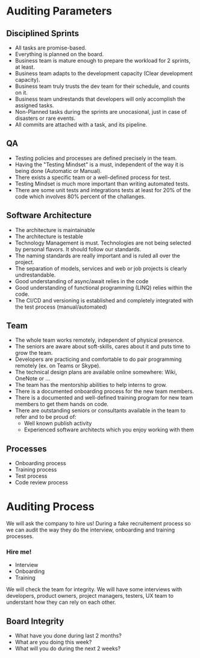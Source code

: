 # Auditing Parameters
## Disciplined Sprints
 - All tasks are promise-based.
 - Everything is planned on the board.
 - Business team is mature enough to prepare the workload for 2 sprints, at least.
 - Business team adapts to the development capacity (Clear development capacity).
 - Business team truly trusts the dev team for their schedule, and counts on it.
 - Business team undrestands that developers will only accomplish the assigned tasks.
 - Non-Planned tasks during the sprints are unocasional, just in case of disasters or rare events.
 - All commits are attached with a task, and its pipeline.

## QA
 - Testing policies and processes are defined precisely in the team.
 - Having the "Testing Mindset" is a must, independent of the way it is being done (Automatic or Manual).
 - There exists a specific team or a well-defined process for test.
 - Testing Mindset is much more important than writing automated tests.
 - There are some unit tests and integrations tests at least for 20% of the code which involves 80% percent of the challanges.

## Software Architecture
 - The architecture is maintainable
 - The architecture is testable
 - Technology Management is must. Technologies are not being selected by personal flavors. It should follow our standards.
 - The naming standards are really important and is ruled all over the project.
 - The separation of models, services and web or job projects is clearly undrestandable.
 - Good understanding of async/await relies in the code
 - Good understanding of functional programming (LINQ) relies within the code.
 - The CI/CD and versioning is established and completely integrated with the test process (manual/automated)

## Team
 - The whole team works remotely, independent of physical presence.
 - ‍The seniors are aware about soft-skills, cares about it and puts time to grow the team.
 - ‍Developers are practicing and comfortable to do pair programming remotely (ex. on Teams or Skype).
 - ‍The technical design plans are available online somewhere: Wiki, OneNote or …
 - ‍The team has the mentorship abilities to help interns to grow.
 - ‍There is a documented onboarding process for the new team members.
 - There is a documented and well-defined training program for new team members to get them hands on code.
 - ‍There are outstanding seniors or consultants available in the team to refer and to be proud of:
   - Well known publish activity
   - Experienced software architects which you enjoy working with them

## Processes
 - Onboarding process
 - Training process
 - Test process
 - Code review process

# Auditing Process
We will ask the company to hire us! During a fake recruitement process so we can audit the way they do the interview, onboarding and training processes.

### Hire me!
 - Interview
 - Onboarding
 - Training

We will check the team for integrity. We will have some interviews with developers, product owners, project managers, testers, UX team to understant how they can rely on each other.

## Board Integrity
 - What have you done during last 2 months?
 - What are you doing this week?
 - What will you do during the next 2 weeks?